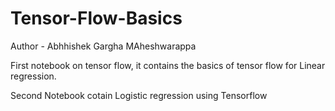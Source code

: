 # Tensor-Flow-Basics

Author - Abhhishek Gargha MAheshwarappa


First notebook on tensor flow, it contains the basics of tensor flow for Linear regression.

Second Notebook cotain Logistic regression using Tensorflow
